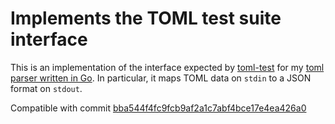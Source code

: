 # Implements the TOML test suite interface

This is an implementation of the interface expected by
[toml-test](https://github.com/BurntSushi/toml-test) for my
[toml parser written in Go](https://github.com/BurntSushi/toml).
In particular, it maps TOML data on `stdin` to a JSON format on `stdout`.

Compatible with commit [bba544f4fc9fcb9af2a1c7abf4bce17e4ea426a0](https://github.com/BurntSushi/toml-test/commit/bba544f4fc9fcb9af2a1c7abf4bce17e4ea426a0)

